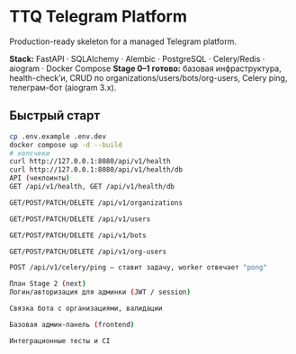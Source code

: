 ﻿# TTQ Telegram Platform

Production-ready skeleton for a managed Telegram platform.

**Stack:** FastAPI · SQLAlchemy · Alembic · PostgreSQL · Celery/Redis · aiogram · Docker Compose
**Stage 0–1 готово:** базовая инфраструктура, health-check’и, CRUD по organizations/users/bots/org-users, Celery ping, телеграм-бот (aiogram 3.x).

## Быстрый старт

```bash
cp .env.example .env.dev
docker compose up -d --build
# хелсчеки
curl http://127.0.0.1:8080/api/v1/health
curl http://127.0.0.1:8080/api/v1/health/db
API (чекпоинты)
GET /api/v1/health, GET /api/v1/health/db

GET/POST/PATCH/DELETE /api/v1/organizations

GET/POST/PATCH/DELETE /api/v1/users

GET/POST/PATCH/DELETE /api/v1/bots

GET/POST/PATCH/DELETE /api/v1/org-users

POST /api/v1/celery/ping — ставит задачу, worker отвечает "pong"

План Stage 2 (next)
Логин/авторизация для админки (JWT / session)

Связка бота с организациями, валидации

Базовая админ-панель (frontend)

Интеграционные тесты и CI
